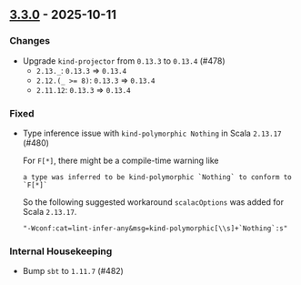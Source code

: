 ## [3.3.0](https://github.com/Kevin-Lee/sbt-devoops/issues?q=is%3Aissue%20is%3Aclosed%20-label%3Adeclined%20milestone%3Am39) - 2025-10-11

### Changes

* Upgrade `kind-projector` from `0.13.3` to `0.13.4` (#478)
  * `2.13._`: `0.13.3` => `0.13.4`
  * `2.12.(_ >= 8)`: `0.13.3` => `0.13.4`
  * `2.11.12`: `0.13.3` => `0.13.4`

### Fixed

* Type inference issue with `kind-polymorphic Nothing` in Scala `2.13.17` (#480)

  For `F[*]`, there might be a compile-time warning like
  ```
  a type was inferred to be kind-polymorphic `Nothing` to conform to `F[*]`
  ```
  So the following suggested workaround `scalacOptions` was added for Scala `2.13.17`.
  ```
  "-Wconf:cat=lint-infer-any&msg=kind-polymorphic[\\s]+`Nothing`:s"
  ```

### Internal Housekeeping

* Bump `sbt` to `1.11.7` (#482)
